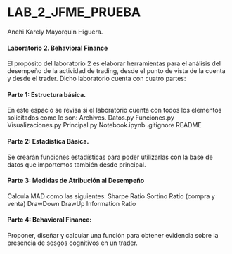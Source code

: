 # LAB_2_JFME_PRUEBA
Anehi Karely Mayorquin Higuera.

#### Laboratorio 2. Behavioral Finance

El propósito del laboratorio 2 es elaborar herramientas para el análisis del desempeño de la actividad de trading, desde el punto de vista de la cuenta y desde el trader. Dicho laboratorio cuenta con cuatro partes:

#### Parte 1: Estructura básica. 
En este espacio se revisa si el laboratorio cuenta con todos los elementos solicitados como lo son:
	Archivos.
	Datos.py
	Funciones.py
	Visualizaciones.py
	Principal.py
	Notebook.ipynb
	.gitignore
	README
  
#### Parte 2: Estadística Básica. 
Se crearán funciones estadísticas para poder utilizarlas con la base de datos que importemos también desde principal.

#### Parte 3: Medidas de Atribución al Desempeño 
Calcula MAD como las siguientes:
	Sharpe Ratio
	Sortino Ratio (compra y venta)
	DrawDown
	DrawUp
  Information Ratio 

#### Parte 4: Behavioral Finance: 
Proponer, diseñar y calcular una función para obtener evidencia sobre la presencia de sesgos cognitivos en un trader.

